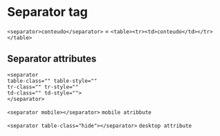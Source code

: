 # Separator tag
``<separator>conteudo</separator>`` = ``<table><tr><td>conteudo</td></tr></table>``



## Separator attributes
```
<separator
table-class="" table-style=""
tr-class="" tr-style=""
td-class="" td-style="">
</separator>
```
  
``<separator mobile></separator>`` ``mobile atribbute``

``<separator table-class="hide"></separator>`` `desktop attribute`
